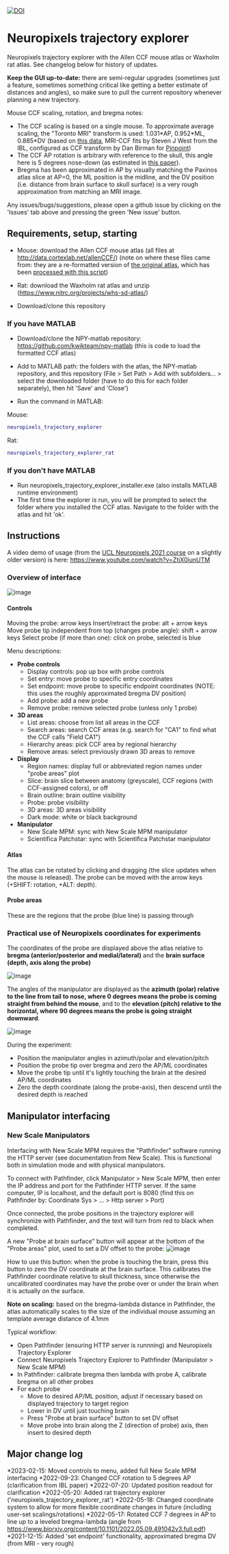 [![DOI](https://zenodo.org/badge/429406115.svg)](https://zenodo.org/badge/latestdoi/429406115)

# Neuropixels trajectory explorer
Neuropixels trajectory explorer with the Allen CCF mouse atlas or Waxholm rat atlas. See changelog below for history of updates.

**Keep the GUI up-to-date:** there are semi-regular upgrades (sometimes just a feature, sometimes something critical like getting a better estimate of distances and angles), so make sure to pull the current repository whenever planning a new trajectory.

Mouse CCF scaling, rotation, and bregma notes:
* The CCF scaling is based on a single mouse. To approximate average scaling, the "Toronto MRI" transform is used: 1.031\*AP, 0.952\*ML, 0.885\*DV (based on [this data](https://www.nature.com/articles/s41467-018-04921-2), MRI-CCF fits by Steven J West from the IBL, configured as CCF transform by Dan Birman for [Pinpoint](https://github.com/VirtualBrainLab/Pinpoint))
* The CCF AP rotation is arbitrary with reference to the skull, this angle here is 5 degrees nose-down (as estimated in [this paper](https://www.biorxiv.org/content/10.1101/2022.05.09.491042v3)).
* Bregma has been approximated in AP by visually matching the Paxinos atlas slice at AP=0, the ML position is the midline, and the DV position (i.e. distance from brain surface to skull surface) is a very rough approximation from matching an MRI image.

Any issues/bugs/suggestions, please open a github issue by clicking on the 'Issues' tab above and pressing the green 'New issue' button.

## Requirements, setup, starting
- Mouse: download the Allen CCF mouse atlas (all files at http://data.cortexlab.net/allenCCF/)
(note on where these files came from: they are a re-formatted version of [the original atlas](http://download.alleninstitute.org/informatics-archive/current-release/mouse_ccf/annotation/ccf_2017/), which has been [processed with this script](https://github.com/cortex-lab/allenCCF/blob/master/setup_utils.m))

- Rat: download the Waxholm rat atlas and unzip (https://www.nitrc.org/projects/whs-sd-atlas/)

- Download/clone this repository

### If you have MATLAB
- Download/clone the NPY-matlab repository: https://github.com/kwikteam/npy-matlab
(this is code to load the formatted CCF atlas)

- Add to MATLAB path: the folders with the atlas, the NPY-matlab repository, and this repository
(File > Set Path > Add with subfolders... > select the downloaded folder (have to do this for each folder separately), then hit 'Save' and 'Close')

- Run the command in MATLAB:

Mouse:
```matlab
neuropixels_trajectory_explorer
```
Rat: 
```matlab
neuropixels_trajectory_explorer_rat
```

### If you don't have MATLAB
- Run neuropixels_trajectory_explorer_installer.exe (also installs MATLAB runtime environment)
- The first time the explorer is run, you will be prompted to select the folder where you installed the CCF atlas. Navigate to the folder with the atlas and hit 'ok'.

## Instructions

A video demo of usage (from the [UCL Neuropixels 2021 course](https://www.ucl.ac.uk/neuropixels/training/2021-neuropixels-course) on a slightly older version) is here: https://www.youtube.com/watch?v=ZtiX0iunUTM

### Overview of interface
![image](https://github.com/petersaj/neuropixels_trajectory_explorer/blob/main/wiki/overview.PNG)

#### Controls
Moving the probe: arrow keys
Insert/retract the probe: alt + arrow keys
Move probe tip independent from top (changes probe angle): shift + arrow keys
Select probe (if more than one): click on probe, selected is blue

Menu descriptions:
- **Probe controls**
  - Display controls: pop up box with probe controls
  - Set entry: move probe to specific entry coordinates
  - Set endpoint: move probe to specific endpoint coordinates (NOTE: this uses the roughly approximated bregma DV position)
  - Add probe: add a new probe
  - Remove probe: remove selected probe (unless only 1 probe)
- **3D areas**
  - List areas: choose from list all areas in the CCF
  - Search areas: search CCF areas (e.g. search for "CA1" to find what the CCF calls "Field CA1")
  - Hierarchy areas: pick CCF area by regional hierarchy
  - Remove areas: select previously drawn 3D areas to remove 
- **Display**
  - Region names: display full or abbreviated region names under "probe areas" plot
  - Slice: brain slice between anatomy (greyscale), CCF regions (with CCF-assigned colors), or off
  - Brain outline: brain outline visibility
  - Probe: probe visibility
  - 3D areas: 3D areas visibility
  - Dark mode: white or black background
- **Manipulator**
  - New Scale MPM: sync with New Scale MPM manipulator
  - Scientifica Patchstar: sync with Scientifica Patchstar manipulator

#### Atlas
The atlas can be rotated by clicking and dragging (the slice updates when the mouse is released). The probe can be moved with the arrow keys (+SHIFT: rotation, +ALT: depth).

#### Probe areas
These are the regions that the probe (blue line) is passing through

### Practical use of Neuropixels coordinates for experiments
The coordinates of the probe are displayed above the atlas relative to **bregma (anterior/posterior and medial/lateral)** and the **brain surface (depth, axis along the probe)**

![image](https://github.com/petersaj/neuropixels_trajectory_explorer/blob/main/wiki/positions.png)

The angles of the manipulator are displayed as the **azimuth (polar) relative to the line from tail to nose, where 0 degrees means the probe is coming straight from behind the mouse**, and to the **elevation (pitch) relative to the horizontal, where 90 degrees means the probe is going straight downward**.

![image](https://github.com/petersaj/neuropixels_trajectory_explorer/blob/main/wiki/angles.png)

During the experiment:
- Position the manipulator angles in azimuth/polar and elevation/pitch
- Position the probe tip over bregma and zero the AP/ML coordinates
- Move the probe tip until it's lightly touching the brain at the desired AP/ML coordinates
- Zero the depth coordinate (along the probe-axis), then descend until the desired depth is reached

## Manipulator interfacing
### New Scale Manipulators
Interfacing with New Scale MPM requires the "Pathfinder" software running the HTTP server (see documentation from New Scale). This is functional both in simulation mode and with physical manipulators.

To connect with Pathfinder, click Manipulator > New Scale MPM, then enter the IP address and port for the Pathfinder HTTP server. If the same computer, IP is localhost, and the default port is 8080 (find this on Pathfinder by: Coordinate Sys > ... > Http server > Port)

Once connected, the probe positions in the trajectory explorer will synchronize with Pathfinder, and the text will turn from red to black when completed.

A new "Probe at brain surface" button will appear at the bottom of the "Probe areas" plot, used to set a DV offset to the probe:
![image](https://github.com/petersaj/neuropixels_trajectory_explorer/blob/main/wiki/newscale_buttons.png)

How to use this button: when the probe is touching the brain, press this button to zero the DV coordinate at the brain surface. This calibrates the Pathfinder coordinate relative to skull thickness, since otherwise the uncalibrated coordinates may have the probe over or under the brain when it is actually on the surface.

**Note on scaling:** based on the bregma-lambda distance in Pathfinder, the atlas automatically scales to the size of the individual mouse assuming an template average distance of 4.1mm 

Typical workflow: 
- Open Pathfinder (ensuring HTTP server is runnning) and Neuropixels Trajectory Explorer
- Connect Neuropixels Trajectory Explorer to Pathfinder (Manipulator > New Scale MPM)
- In Pathfinder: calibrate bregma then lambda with probe A, calibrate bregma on all other probes
- For each probe
  - Move to desired AP/ML position, adjust if necessary based on displayed trajectory to target region
  - Lower in DV until just touching brain 
  - Press "Probe at brain surface" button to set DV offset
  - Move probe into brain along the Z (direction of probe) axis, then insert to desired depth

## Major change log
*2023-02-15: Moved controls to menu, added full New Scale MPM interfacing
*2022-09-23: Changed CCF rotation to 5 degrees AP (clarification from IBL paper)
*2022-07-20: Updated position readout for clarification
*2022-05-20: Added rat trajectory explorer ('neuropixels_trajectory_explorer_rat')
*2022-05-18: Changed coordinate system to allow for more flexible coordinate changes in future (including user-set scalings/rotations)
*2022-05-17: Rotated CCF 7 degrees in AP to line up to a leveled bregma-lambda (angle from https://www.biorxiv.org/content/10.1101/2022.05.09.491042v3.full.pdf)
*2021-12-15: Added 'set endpoint' functionality, approximated bregma DV (from MRI - very rough)


